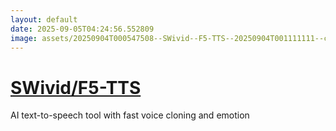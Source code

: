 ```yaml
---
layout: default
date: 2025-09-05T04:24:56.552809
image: assets/20250904T000547508--SWivid--F5-TTS--20250904T001111111--cropped.png
---
```


# [SWivid/F5-TTS](https://github.com/SWivid/F5-TTS)

AI text-to-speech tool with fast voice cloning and emotion
